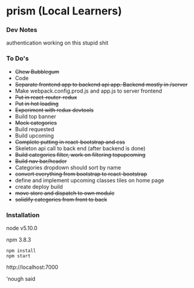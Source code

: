 # prism (Local Learners)

### Dev Notes

authentication
working on this stupid shit

### To Do's

- ~~Chew Bubblegum~~
- Code
- ~~Separate frontend app to backend api app.  Backend mostly in /server~~
- Make webpack.config.prod.js and app.js to server frontend
- ~~Put in react-router-redux~~
- ~~Put in hot loading~~
- ~~Experiment with redux devtools~~
- Build top banner
- ~~Mock categories~~
- Build requested
- Build upcoming
- ~~Complete putting in react-bootstrap and css~~
- Skeleton api call to back end (after backend is done)
- ~~Build categories filter, work on filtering topupcoming~~
- ~~Build nav bar/header~~
- Categories dropdown should sort by name
- ~~convert everything from bootstrap to react-bootstrap~~
- define and implement upcoming classes tiles on home page
- create deploy build
- ~~move store and dispatch to own module~~
- ~~solidify categories from front to back~~

### Installation

node v5.10.0

npm 3.8.3

```
npm install
npm start
```

http://localhost:7000

'nough said